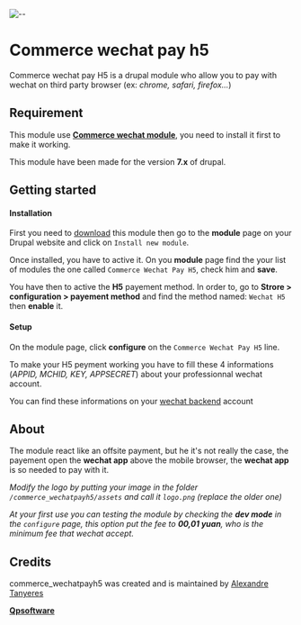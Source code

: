 ![--](https://qpsoftware.net/sites/all/themes/consilium/logo.png)

# Commerce wechat pay h5

Commerce wechat pay H5 is a drupal module who allow you to pay with wechat on third party browser (ex: _chrome, safari, firefox..._)

## Requirement

This module use [**Commerce wechat module**](https://www.drupal.org/project/commerce), you need to install it first to make it working.

This module have been made for the version **7.x** of drupal.

## Getting started
#### Installation

First you need to [download](https://github.com/a-tanyeres/commerce_wechatpayh5/archive/master.zip) this module then go to the **module** page on your Drupal website and click on `Install new module`.

Once installed, you have to active it. On you **module** page find the your list of modules the one called `Commerce Wechat Pay H5`, check him and **save**.

You have then to active the **H5** payement method. In order to, go to **Strore > configuration > payement method** and find the method named: `Wechat H5` then **enable** it.

#### Setup

On the module page, click **configure** on the `Commerce Wechat Pay H5` line.

To make your H5 peyment working you have to fill these 4 informations (_APPID, MCHID, KEY, APPSECRET_) about your professionnal wechat account.

You can find these informations on your [wechat backend](https://pay.weixin.qq.com/) account

## About

The module react like an offsite payment, but he it's not really the case, the payement open the **wechat app** above the mobile browser, the **wechat app** is so needed to pay with it.

_Modify the logo by putting your image in the folder `/commerce_wechatpayh5/assets` and call it `logo.png` (replace the older one)_

_At your first use you can testing the module by checking the **dev mode** in the `configure` page, this option put the fee to **00,01 yuan**, who is the minimum fee that wechat accept._

## Credits

commerce_wechatpayh5 was created and is maintained by [Alexandre Tanyeres](https://www.linkedin.com/in/alexandretanyeres/)

<strong><a href="https://qpsoftware.net/" class="twitter-follow-button" data-show-count="false">Qpsoftware</a></strong>